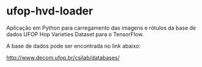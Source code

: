 # ufop-hvd-loader
Aplicação em Python para carregamento das imagens e rótulos da base de dados UFOP Hop Varieties Dataset para o TensorFlow.

A base de dados pode ser encontrada no link abaixo:

http://www.decom.ufop.br/csilab/databases/
